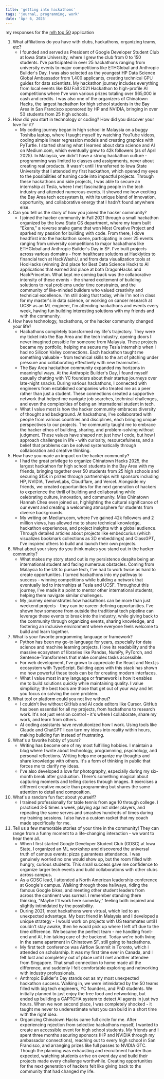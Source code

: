```yaml
---
title: 'getting into hackathons'
tags: 'journal, programming, work'
date: 'Apr 6, 2025'
---
```


my responses for the [mlh top 50](https://top.mlh.io/nominations) application

1. What affiliations do you have with clubs, hackathons, organizing teams, etc?
   - I founded and served as President of Google Developer Student Club at Iowa State University, where I grew the club from 0 to 150 students. I've participated in over 25 hackathons ranging from university events to major competitions like ETHGlobal and Anthropic Builder's Day. I was also selected as the youngest HP Data Science Global Ambassador from 1,400 applicants, creating technical GPU guides for data scientists. My hackathon journey includes everything from local events like ISU Fall 2021 Hackathon to high-profile AI competitions where I've won various prizes totaling over $65,000 in cash and credits. I was also one of the organizers of Chinatown Hacks, the largest hackathon for high school students in the Bay Area in San Francisco sponsored by HP and NVIDIA, bringing in over 50 students from 25 high schools.
2. How did you start in technology or coding? How did you discover your love for it?
   - My coding journey began in high school in Malaysia on a buggy Toshiba laptop, where I taught myself by watching YouTube videos, coding simple linear regression models and creating graphics with PyTurtle. I started sharing what I learned about data science and AI on Medium.com, which eventually grew to 42k followers (as of April 2025). In Malaysia, we didn't have a strong hackathon culture - programming was limited to classes and assignments, never about creating real products. It wasn't until I transferred to Iowa State University that I attended my first hackathon, which opened my eyes to the possibilities of turning code into impactful projects. Through these hackathons and side projects, I was able to secure an internship at Tesla, where I met fascinating people in the tech industry and attended numerous events. It showed me how exciting the Bay Area tech ecosystem is, with its unique blend of innovation, opportunity, and collaborative energy that I hadn't found anywhere else.
3. Can you tell us the story of how you joined the hacker community?
   - I joined the hacker community in Fall 2021 through a small hackathon organized by the Iowa State CS department, where my team built "Ekans," a reverse snake game that won Most Creative Project and sparked my passion for building with code. From there, I dove headfirst into the hackathon scene, participating in over 25 events ranging from university competitions to major hackathons like ETHGlobal and Anthropic Builder's Day in SF. I've built projects across various domains - from healthcare solutions at Hacklytics to financial tech at HackWashU, and from data visualization tools at HooHacks (winning 2nd place for Best Data Science Hack) to AI applications that earned 3rd place at both DragonHacks and HackPrinceton. What kept me coming back was the collaborative intensity of these events - the shared excitement of building solutions to real problems under time constraints, and the community of like-minded builders who valued creativity and technical excellence. I'm still doing that today, while I'm not in class for my master's in data science, or working on cancer research at UCSF as an ML engineer, I'm attending hackathons and events every week, having fun building interesting solutions with my friends and with the community.
4. How have technology, hackathons, or the hacker community changed your life?
   - Hackathons completely transformed my life's trajectory. They were my ticket into the Bay Area and the tech industry, opening doors I never imagined possible for someone from Malaysia. These projects became my portfolio, helping me secure my Tesla internship when I had no Silicon Valley connections. Each hackathon taught me something valuable - from technical skills to the art of pitching under pressure and collaborating effectively with new teammates.
   - The Bay Area hackathon community expanded my horizons in meaningful ways. At the Anthropic Builder's Day, I found myself casually chatting with YC founders about their startup journeys over late-night snacks. During various hackathons, I connected with engineers from established companies who treated me as a peer rather than just a student. These connections created a supportive network that helped me navigate job searches, technical challenges, and even the complexities of being an international student in tech.
   - What I value most is how the hacker community embraces diversity of thought and background. At hackathons, I've collaborated with people from various countries and disciplines, each bringing unique perspectives to our projects. The community taught me to embrace the hacker ethos of building, sharing, and problem-solving without judgment. These values have shaped not just how I code, but how I approach challenges in life - with curiosity, resourcefulness, and a belief that problems can be solved systematically through collaboration and creative thinking.
5. How have you made an impact on the hacker community?
   - I had the great privilege to organize Chinatown Hacks 2025, the largest hackathon for high school students in the Bay Area with my friends, bringing together over 50 students from 25 high schools and securing $15k in prizes through partnerships with sponsors including HP, NVIDIA, TwelveLabs, Cloudflare, and Vercel. Alongside my friends, we created opportunities for the next generation of hackers to experience the thrill of building and collaborating while celebrating culture, innovation, and community. Miss Chinatown Hannah Chea even joined us, highlighting the cultural significance of our event and creating a welcoming atmosphere for students from diverse backgrounds.
   - My writing on Medium.com, where I've gained 42k followers and 2 million views, has allowed me to share technical knowledge, hackathon experiences, and project insights with a global audience. Through detailed articles about projects like embedcurius (which visualizes bookmark collections as 3D embeddings) and ClassGPT, I've inspired others to build and launch their own projects.
6. What about your story do you think makes you stand out in the hacker community?
   - What makes my story stand out is my persistence despite being an international student and facing numerous obstacles. Coming from Malaysia to the US to pursue tech, I've had to work twice as hard to create opportunities. I turned hackathons into my pathway to success - winning competitions while building a network that eventually led to internships at Tesla and UCSF. Throughout this journey, I've made it a point to mentor other international students, helping them navigate similar challenges.
   - My journey demonstrates how hackathons can be more than just weekend projects - they can be career-defining opportunities. I've shown how someone from outside the traditional tech pipeline can leverage these events to break into the industry, while giving back to the community through organizing events, sharing knowledge, and fostering an inclusive environment where everyone feels welcome to build and learn together.
7. What is your favorite programming language or framework?
   - Python has been my go-to language for years, especially for data science and machine learning projects. I love its readability and the massive ecosystem of libraries like Pandas, NumPy, PyTorch, and Sentence-Transformers that make complex tasks accessible.
   - For web development, I've grown to appreciate the React and Next.js ecosystem with TypeScript. Building apps with this stack has shown me how powerful these tools can be for creating modern interfaces.
   - What I value most in any language or framework is how it enables me to build solutions quickly while maintaining quality. I value simplicity; the best tools are those that get out of your way and let you focus on solving the core problem.
8. What tool or platform could you not live without?
   - I couldn't live without GitHub and AI code editors like Cursor. GitHub has been essential for all my projects, from hackathons to research work. It's not just version control - it's where I collaborate, share my work, and learn from others.
   - AI coding assistants have revolutionized how I work. Using tools like Claude and ChatGPT I can turn my ideas into reality within hours, making building fun instead of frustrating.
9. What's a favorite hobby of yours?
   - Writing has become one of my most fulfilling hobbies. I maintain a blog where I write about technology, programming, psychology, and personal reflections. Writing helps me organize my thoughts and share knowledge with others. It's a form of thinking in public that forces me to clarify my ideas.
   - I've also developed a love for photography, especially during my six-month break after graduation. There's something magical about capturing moments and telling stories through images. It exercises a different creative muscle than programming but shares the same attention to detail and composition.
10. What's a random fun fact about yourself?
    - I trained professionally for table tennis from age 10 through college. I practiced 3-5 times a week, playing against older players, and repeating the same serves and smashes hundreds of times during my training sessions. I also have a custom racket that my coach made specifically for me.
11. Tell us a few memorable stories of your time in the community! They can range from a funny moment to a life-changing interaction - we want to hear them all.
    - When I first started Google Developer Student Club (GDSC) at Iowa State, I organized an ML workshop and discovered the universal truth of campus events: pizza guarantees attendance. I was genuinely worried no one would show up, but the room filled with hungry, curious students. This small success gave me confidence to organize larger tech events and build collaborations with other clubs across campus.
    - As a GDSC lead, I attended a North American leadership conference at Google's campus. Walking through those hallways, riding the famous Google bikes, and meeting other student leaders from across the continent was surreal. I remember standing there thinking, "Maybe I'll work here someday," feeling both inspired and slightly intimidated by the possibility.
    - During 2021, most hackathons were virtual, which led to an unexpected advantage. My best friend in Malaysia and I developed a unique strategy - I would work on projects with US teammates until I couldn't stay awake, then he would pick up where I left off due to the time difference. We became the perfect team - me handling front-end and AI, him taking care of the backend. Today we're both living in the same apartment in Chinatown SF, still going to hackathons.
    - My first tech conference was Airflow Summit in Toronto, which I attended on scholarship. It was my first time ever in Canada, and I felt lost and completely out of place until I met another attendee from Singapore. That small connection to home made all the difference, and suddenly I felt comfortable exploring and networking with industry professionals.
    - Anthropic Builder's Day stands out as my most unexpected hackathon success. Walking in, we were intimidated by the 50 teams filled with big tech engineers, YC founders, and PhD students. We initially planned to just enjoy the free food and networking, but ended up building a CAPTCHA system to detect AI agents in just two hours. When we won second place, I was completely shocked - it taught me never to underestimate what you can build in a short time with the right idea.
    - Organizing Chinatown Hacks came full circle for me. After experiencing rejection from selective hackathons myself, I wanted to create an accessible event for high school students. My friends and I spent three months securing sponsors (HP and NVIDIA through my ambassador connections), reaching out to every high school in San Francisco, and arranging prizes like full passes to NVIDIA GTC. Though the planning was exhausting and recruitment harder than expected, watching students arrive on event day and build their projects made every challenge worthwhile. Creating opportunities for the next generation of hackers felt like giving back to the community that had changed my life.

